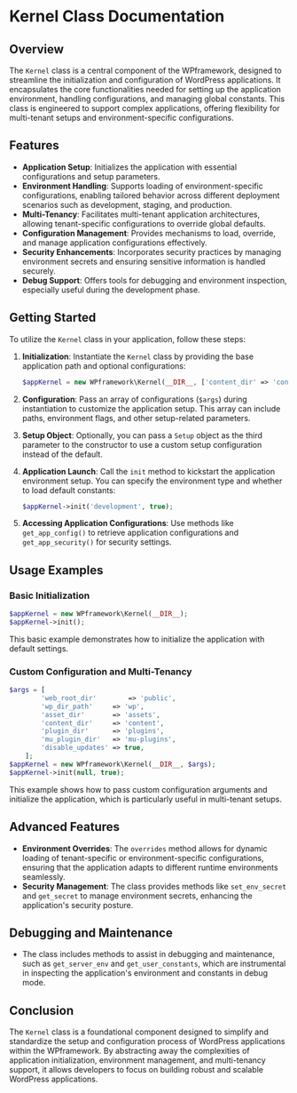 # Kernel Class Documentation

## Overview

The `Kernel` class is a central component of the WPframework, designed to streamline the initialization and configuration of WordPress applications. It encapsulates the core functionalities needed for setting up the application environment, handling configurations, and managing global constants. This class is engineered to support complex applications, offering flexibility for multi-tenant setups and environment-specific configurations.

## Features

- **Application Setup**: Initializes the application with essential configurations and setup parameters.
- **Environment Handling**: Supports loading of environment-specific configurations, enabling tailored behavior across different deployment scenarios such as development, staging, and production.
- **Multi-Tenancy**: Facilitates multi-tenant application architectures, allowing tenant-specific configurations to override global defaults.
- **Configuration Management**: Provides mechanisms to load, override, and manage application configurations effectively.
- **Security Enhancements**: Incorporates security practices by managing environment secrets and ensuring sensitive information is handled securely.
- **Debug Support**: Offers tools for debugging and environment inspection, especially useful during the development phase.

## Getting Started

To utilize the `Kernel` class in your application, follow these steps:

1. **Initialization**: Instantiate the `Kernel` class by providing the base application path and optional configurations:

    ```php
    $appKernel = new WPframework\Kernel(__DIR__, ['content_dir' => 'content']);
    ```

2. **Configuration**: Pass an array of configurations (`$args`) during instantiation to customize the application setup. This array can include paths, environment flags, and other setup-related parameters.

3. **Setup Object**: Optionally, you can pass a `Setup` object as the third parameter to the constructor to use a custom setup configuration instead of the default.

4. **Application Launch**: Call the `init` method to kickstart the application environment setup. You can specify the environment type and whether to load default constants:

    ```php
    $appKernel->init('development', true);
    ```

5. **Accessing Application Configurations**: Use methods like `get_app_config()` to retrieve application configurations and `get_app_security()` for security settings.

## Usage Examples

### Basic Initialization

```php
$appKernel = new WPframework\Kernel(__DIR__);
$appKernel->init();
```

This basic example demonstrates how to initialize the application with default settings.

### Custom Configuration and Multi-Tenancy

```php
$args = [
        'web_root_dir'        => 'public',
        'wp_dir_path'     => 'wp',
        'asset_dir'       => 'assets',
        'content_dir'     => 'content',
        'plugin_dir'      => 'plugins',
        'mu_plugin_dir'   => 'mu-plugins',
        'disable_updates' => true,
    ];
$appKernel = new WPframework\Kernel(__DIR__, $args);
$appKernel->init(null, true);
```

This example shows how to pass custom configuration arguments and initialize the application, which is particularly useful in multi-tenant setups.

## Advanced Features

- **Environment Overrides**: The `overrides` method allows for dynamic loading of tenant-specific or environment-specific configurations, ensuring that the application adapts to different runtime environments seamlessly.
- **Security Management**: The class provides methods like `set_env_secret` and `get_secret` to manage environment secrets, enhancing the application's security posture.

## Debugging and Maintenance

- The class includes methods to assist in debugging and maintenance, such as `get_server_env` and `get_user_constants`, which are instrumental in inspecting the application's environment and constants in debug mode.

## Conclusion

The `Kernel` class is a foundational component designed to simplify and standardize the setup and configuration process of WordPress applications within the WPframework. By abstracting away the complexities of application initialization, environment management, and multi-tenancy support, it allows developers to focus on building robust and scalable WordPress applications.
